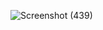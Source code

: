
![Screenshot (439)](https://github.com/Ayushjha298/BOOST-STAR-Experts-Tasks/assets/95997459/004c48f4-1dfc-4852-b03c-8bf62d03248a)
